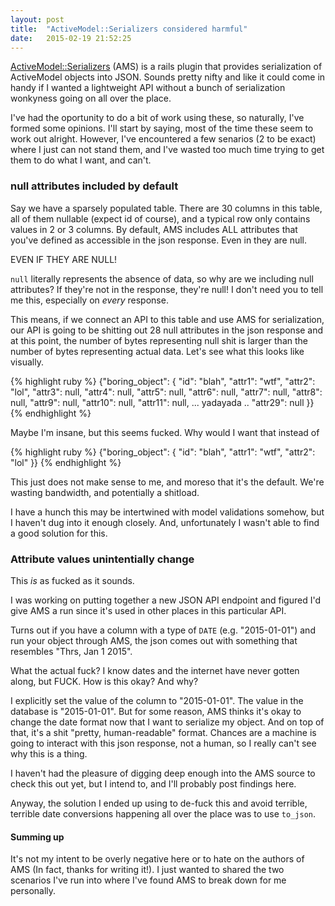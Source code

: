 ```yaml
---
layout: post
title:  "ActiveModel::Serializers considered harmful"
date:   2015-02-19 21:52:25
---
```


[ActiveModel::Serializers](https://github.com/rails-api/active_model_serializers) (AMS) is a rails plugin that provides serialization of ActiveModel objects into JSON. Sounds pretty nifty and like it could come in handy if I wanted a lightweight API without a bunch of serialization wonkyness going on all over the place.

I've had the oportunity to do a bit of work using these, so naturally, I've formed some opinions. I'll start by saying, most of the time these seem to work out alright. However, I've encountered a few senarios (2 to be exact) where I just can not stand them, and I've wasted too much time trying to get them to do what I want, and can't.

### null attributes included by default

Say we have a sparsely populated table. There are 30 columns in this table, all of them nullable (expect id of course), and a typical row only contains values in 2 or 3 columns.
By default, AMS includes ALL attributes that you've defined as accessible in the json response. Even in they are null.

EVEN IF THEY ARE NULL! 

`null` literally represents the absence of data, so why are we including null attributes? If they're not in the response, they're null! I don't need you to tell me this, especially on _every_ response.

This means, if we connect an API to this table and use AMS for serialization, our API is going to be shitting out 28 null attributes in the json response and at this point, the number of bytes representing null shit is larger than the number of bytes representing actual data.
Let's see what this looks like visually.

{% highlight ruby %}
{"boring_object": {
  "id": "blah",
  "attr1": "wtf",
  "attr2": "lol",
  "attr3": null,
  "attr4": null,
  "attr5": null,
  "attr6": null,
  "attr7": null,
  "attr8": null,
  "attr9": null,
  "attr10": null,
  "attr11": null,
  ... yadayada ..
  "attr29": null
}}
{% endhighlight %}

Maybe I'm insane, but this seems fucked. Why would I want that instead of

{% highlight ruby %}
{"boring_object": {
  "id": "blah",
  "attr1": "wtf",
  "attr2": "lol"
}}
{% endhighlight %}


This just does not make sense to me, and moreso that it's the default. We're wasting bandwidth, and potentially a shitload.

I have a hunch this may be intertwined with model validations somehow, but I haven't dug into it enough closely. And, unfortunately I wasn't able to find a good solution for this.


### Attribute values unintentially change

This _is_ as fucked as it sounds.

I was working on putting together a new JSON API endpoint and figured I'd give AMS a run since it's used in other places in this particular API.

Turns out if you have a column with a type of `DATE` (e.g. "2015-01-01") and run your object through AMS, the json comes out with something that resembles "Thrs, Jan 1 2015".

What the actual fuck? I know dates and the internet have never gotten along, but FUCK. How is this okay? And why?

I explicitly set the value of the column to "2015-01-01". The value in the database is "2015-01-01". But for some reason, AMS thinks it's okay to change the date format now that I want to serialize my object. And on top of that, it's a shit "pretty, human-readable" format.
Chances are a machine is going to interact with this json response, not a human, so I really can't see why this is a thing.

I haven't had the pleasure of digging deep enough into the AMS source to check this out yet, but I intend to, and I'll probably post findings here.

Anyway, the solution I ended up using to de-fuck this and avoid terrible, terrible date conversions happening all over the place was to use `to_json`.


#### Summing up

It's not my intent to be overly negative here or to hate on the authors of AMS (In fact, thanks for writing it!). I just wanted to shared the two scenarios I've run into where I've found AMS to break down for me personally.

